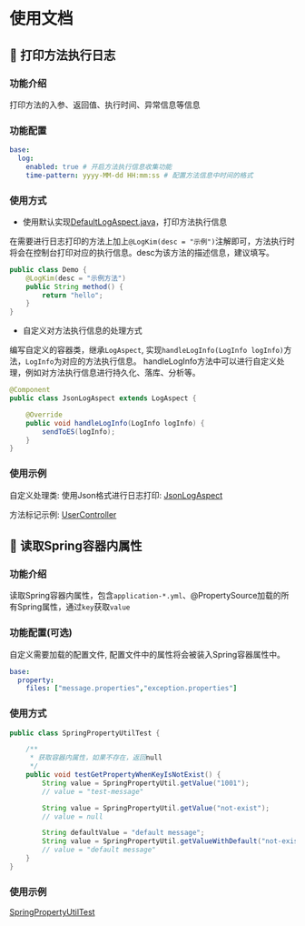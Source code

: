 # 使用文档

## :cherries: 打印方法执行日志

### 功能介绍

打印方法的入参、返回值、执行时间、异常信息等信息

### 功能配置

```yaml
base:
  log:
    enabled: true # 开启方法执行信息收集功能
    time-pattern: yyyy-MM-dd HH:mm:ss # 配置方法信息中时间的格式
```

### 使用方式

* 使用默认实现[DefaultLogAspect.java](../src/main/java/com/kimzing/base/log/impl/DefaultLogAspect.java)，打印方法执行信息

在需要进行日志打印的方法上加上`@LogKim(desc = "示例")`注解即可，方法执行时将会在控制台打印对应的执行信息。desc为该方法的描述信息，建议填写。

```java
public class Demo {
    @LogKim(desc = "示例方法")
    public String method() {
        return "hello";
    }
}
```

* 自定义对方法执行信息的处理方式

编写自定义的容器类，继承`LogAspect`, 实现`handleLogInfo(LogInfo logInfo)`方法，`LogInfo`为对应的方法执行信息。
handleLogInfo方法中可以进行自定义处理，例如对方法执行信息进行持久化、落库、分析等。

```java
@Component
public class JsonLogAspect extends LogAspect {

    @Override
    public void handleLogInfo(LogInfo logInfo) {
        sendToES(logInfo);
    }
}
```

### 使用示例

自定义处理类: 使用Json格式进行日志打印: [JsonLogAspect](../../src/base-springboot-starter-test/src/main/java/com/kimzing/test/config/log/JsonLogAspect.java)

方法标记示例: [UserController](../../src/base-springboot-starter-test/src/main/java/com/kimzing/test/controller/UserController.java)

## :cherries: 读取Spring容器内属性

### 功能介绍

读取Spring容器内属性，包含`application-*.yml`、@PropertySource加载的所有Spring属性，通过`key`获取`value`

### 功能配置(可选)

自定义需要加载的配置文件, 配置文件中的属性将会被装入Spring容器属性中。

```yaml
base:
  property:
    files: ["message.properties","exception.properties"]
```

### 使用方式

```java
public class SpringPropertyUtilTest {

    /**
     * 获取容器内属性，如果不存在，返回null
     */
    public void testGetPropertyWhenKeyIsNotExist() {
        String value = SpringPropertyUtil.getValue("1001");
        // value = "test-message"

        String value = SpringPropertyUtil.getValue("not-exist");
        // value = null

        String defaultValue = "default message";
        String value = SpringPropertyUtil.getValueWithDefault("not-exist", defaultValue);
        // value = "default message"
    }
}
```

### 使用示例

[SpringPropertyUtilTest](../../base-springboot-starter-test/src/test/java/com/kimzing/test/SpringPropertyUtilTest.java)

